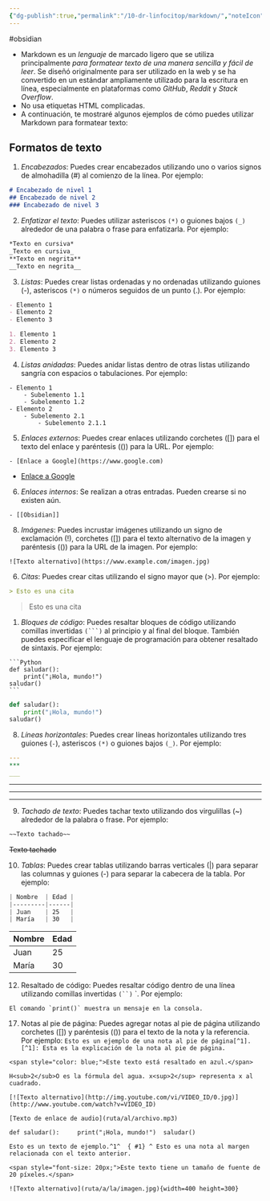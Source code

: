 ```yaml
---
{"dg-publish":true,"permalink":"/10-dr-linfocitop/markdown/","noteIcon":""}
---
```


#obsidian 
+ Markdown es un *lenguaje* de marcado ligero que se utiliza principalmente *para formatear texto de una manera sencilla y fácil de leer*. Se diseñó originalmente para ser utilizado en la web y se ha convertido en un estándar ampliamente utilizado para la escritura en línea, especialmente en plataformas como *GitHub*, *Reddit* y *Stack Overflow*.
+ No usa etiquetas HTML complicadas. 
+ A continuación, te mostraré algunos ejemplos de cómo puedes utilizar Markdown para formatear texto:
## Formatos de texto
1. *Encabezados*: Puedes crear encabezados utilizando uno o varios signos de almohadilla (#) al comienzo de la línea. Por ejemplo:
```Markdown
# Encabezado de nivel 1
## Encabezado de nivel 2
### Encabezado de nivel 3
```
2. *Enfatizar el texto*: Puedes utilizar asteriscos `(*)` o guiones bajos `(_)` alrededor de una palabra o frase para enfatizarla. Por ejemplo:
```Markdown
*Texto en cursiva* 
_Texto en cursiva_
**Texto en negrita**
__Texto en negrita__
```
3.  *Listas*: Puedes crear listas ordenadas y no ordenadas utilizando guiones (-), asteriscos ``(*)`` o números seguidos de un punto (.). Por ejemplo:
```Markdown
- Elemento 1
- Elemento 2 
- Elemento 3  

1. Elemento 1 
2. Elemento 2 
3. Elemento 3
```
4. *Listas anidadas*: Puedes anidar listas dentro de otras listas utilizando sangría con espacios o tabulaciones. Por ejemplo:
```
- Elemento 1    
	- Subelemento 1.1    
	- Subelemento 1.2 
- Elemento 2    
	- Subelemento 2.1       
		- Subelemento 2.1.1
```
5.  *Enlaces externos*: Puedes crear enlaces utilizando corchetes ([]) para el texto del enlace y paréntesis (()) para la URL. Por ejemplo:
```-Markdown
- [Enlace a Google](https://www.google.com)
```
- [Enlace a Google](https://www.google.com)
6. *Enlaces internos*: Se realizan a otras entradas. Pueden crearse si no existen aún.
```-Markdown
- [[Obsidian]]
```
8.  *Imágenes*: Puedes incrustar imágenes utilizando un signo de exclamación (!), corchetes ([]) para el texto alternativo de la imagen y paréntesis (()) para la URL de la imagen. Por ejemplo:

``` 
![Texto alternativo](https://www.example.com/imagen.jpg)
```
6. *Citas*: Puedes crear citas utilizando el signo mayor que (>). Por ejemplo:
```Markdown
> Esto es una cita
```
> Esto es una cita

1. *Bloques de código*: Puedes resaltar bloques de código utilizando comillas invertidas ``(```)`` al principio y al final del bloque. También puedes especificar el lenguaje de programación para obtener resaltado de sintaxis. Por ejemplo:
````
```Python
def saludar():
	print("¡Hola, mundo!")
saludar()
```
````

```Python
def saludar():
	print("¡Hola, mundo!")
saludar()
```
8. *Líneas horizontales*: Puedes crear líneas horizontales utilizando tres guiones (``-``), asteriscos ``(*)`` o guiones bajos ``(_)``. Por ejemplo:
``` yaml
---
***
___
```
---
___
***

9. *Tachado de texto*: Puedes tachar texto utilizando dos virgulillas (~) alrededor de la palabra o frase. Por ejemplo:
``` markdown
~~Texto tachado~~
```
~~Texto tachado~~

10. *Tablas*: Puedes crear tablas utilizando barras verticales (|) para separar las columnas y guiones (-) para separar la cabecera de la tabla. Por ejemplo:
``` css
| Nombre  | Edad | 
|---------|------| 
| Juan    | 25   | 
| María   | 30   |
```
| Nombre  | Edad | 
|---------|------| 
| Juan    | 25   | 
| María   | 30   |


12. Resaltado de código: Puedes resaltar código dentro de una línea utilizando comillas invertidas `(``)` `. Por ejemplo:
```
El comando `print()` muestra un mensaje en la consola.
```


17.  Notas al pie de página: Puedes agregar notas al pie de página utilizando corchetes ([]) y paréntesis (()) para el texto de la nota y la referencia. Por ejemplo:
`Esto es un ejemplo de una nota al pie de página[^1].  [^1]: Esta es la explicación de la nota al pie de página.`


`<span style="color: blue;">Este texto está resaltado en azul.</span>`



`H<sub>2</sub>O es la fórmula del agua. x<sup>2</sup> representa x al cuadrado.`

`[![Texto alternativo](http://img.youtube.com/vi/VIDEO_ID/0.jpg)](http://www.youtube.com/watch?v=VIDEO_ID)`


`[Texto de enlace de audio](ruta/al/archivo.mp3)`

`def saludar():     print("¡Hola, mundo!")  saludar()`



`Esto es un texto de ejemplo.^1^ 
{ #1}
^ Esto es una nota al margen relacionada con el texto anterior.`


`<span style="font-size: 20px;">Este texto tiene un tamaño de fuente de 20 píxeles.</span>`



`![Texto alternativo](ruta/a/la/imagen.jpg){width=400 height=300}`

